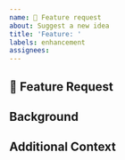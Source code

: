 ```yaml
---
name: 🚀 Feature request
about: Suggest a new idea
title: 'Feature: '
labels: enhancement
assignees:
---
```


## 🚀 Feature Request

<!--
  A clear and detailed description of the feature proposal
-->

## Background

<!--
  Describe why this is feature needed. Points to answer in
  this section;

   - How would this feature benefit the community as a whole?
   - Any alternative solutions you've considered?
-->

## Additional Context

<!-- Add any other context or screenshots about the feature request here. -->
